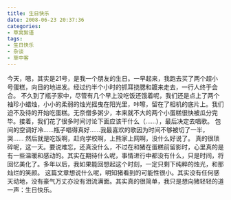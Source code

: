 ```yaml
---
title: 生日快乐
date: 2008-06-23 20:37:36
categories:
- 草窝絮语
tags:
- 生日快乐
- 杂谈
- 草中客
---
```

今天，嗯，其实是21号，是我一个朋友的生日。一早起来，我跑去买了两个超小号蛋糕，向目的地进发。经过约半个小时的抓耳挠腮和踱来走去，一行人终于会合。
不久到了瓶子家中，尽管有几个早上没吃饭还饿着呢，我们还是点上了两个袖珍小蜡烛，小小的柔弱的烛光摇曳在阳光里，咔嚓，留在了相机的底片上。我们迫不及待的开始吃蛋糕。无奈僧多粥少，本来就不大的两个小蛋糕很快被瓜分完毕。接着，我们花了很多时间讨论下面应该干什么（……），最后决定去唱歌。
包间的空调好冷……瓶子唱得真好……我最喜欢的歌因为时间不够被切了一半，哭……
然后就是吃饭啊，赶向学校啊，上熊家上网啊，没什么好说了。
真的很琐碎呢，这一天。要说难忘，还真没什么，不过在和猪在蛋糕前留影时，心里真的是有一些温暖和感动的。其实在期待什么呢，事情进行中都没有什么，只是时间，将回忆美化了。多年以后，我如果能回想起这个时刻，一定只剩下纯粹的烛光，和那灿烂的笑颜。
这篇文章想说什么呢，明知猪看到的可能性很小。其实没有任何感天动地，没有豪气万丈亦没有泪流满面。其实真的很简单，我只是想向猪轻轻的道一声：生日快乐。
